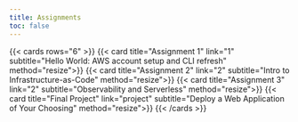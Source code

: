 ```yaml
---
title: Assignments
toc: false
---
```


{{< cards rows="6" >}}
{{< card title="Assignment 1" link="1" subtitle="Hello World: AWS account setup and CLI refresh" method="resize">}}
{{< card title="Assignment 2" link="2" subtitle="Intro to Infrastructure-as-Code" method="resize">}}
{{< card title="Assignment 3" link="2" subtitle="Observability and Serverless" method="resize">}}
{{< card title="Final Project" link="project" subtitle="Deploy a Web Application of Your Choosing" method="resize">}}
{{< /cards >}}